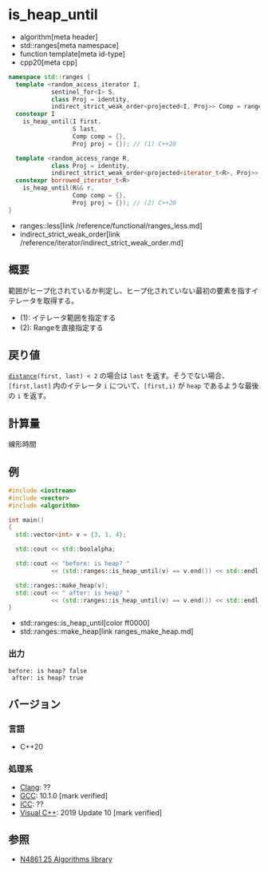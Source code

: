 # is_heap_until
* algorithm[meta header]
* std::ranges[meta namespace]
* function template[meta id-type]
* cpp20[meta cpp]

```cpp
namespace std::ranges {
  template <random_access_iterator I,
            sentinel_for<I> S,
            class Proj = identity,
            indirect_strict_weak_order<projected<I, Proj>> Comp = ranges::less>
  constexpr I
    is_heap_until(I first,
                  S last,
                  Comp comp = {},
                  Proj proj = {}); // (1) C++20

  template <random_access_range R,
            class Proj = identity,
            indirect_strict_weak_order<projected<iterator_t<R>, Proj>> Comp = ranges::less>
  constexpr borrowed_iterator_t<R>
    is_heap_until(R&& r,
                  Comp comp = {},
                  Proj proj = {}); // (2) C++20
}
```
* ranges::less[link /reference/functional/ranges_less.md]
* indirect_strict_weak_order[link /reference/iterator/indirect_strict_weak_order.md]

## 概要
範囲がヒープ化されているか判定し、ヒープ化されていない最初の要素を指すイテレータを取得する。

- (1): イテレータ範囲を指定する
- (2): Rangeを直接指定する


## 戻り値
[`distance`](/reference/iterator/distance.md)`(first, last) < 2` の場合は `last` を返す。そうでない場合、`[first,last]` 内のイテレータ `i` について、`[first,i)` が `heap` であるような最後の `i` を返す。


## 計算量
線形時間


## 例
```cpp example
#include <iostream>
#include <vector>
#include <algorithm>

int main()
{
  std::vector<int> v = {3, 1, 4};

  std::cout << std::boolalpha;

  std::cout << "before: is heap? "
            << (std::ranges::is_heap_until(v) == v.end()) << std::endl;

  std::ranges::make_heap(v);
  std::cout << " after: is heap? "
            << (std::ranges::is_heap_until(v) == v.end()) << std::endl;
}
```
* std::ranges::is_heap_until[color ff0000]
* std::ranges::make_heap[link ranges_make_heap.md]

### 出力
```
before: is heap? false
 after: is heap? true
```

## バージョン
### 言語
- C++20

### 処理系
- [Clang](/implementation.md#clang): ??
- [GCC](/implementation.md#gcc): 10.1.0 [mark verified]
- [ICC](/implementation.md#icc): ??
- [Visual C++](/implementation.md#visual_cpp): 2019 Update 10 [mark verified]

## 参照
- [N4861 25 Algorithms library](https://timsong-cpp.github.io/cppwp/n4861/algorithms)
